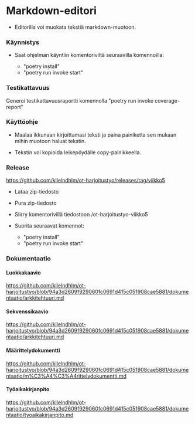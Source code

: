 # Markdown-editori
- Editorilla voi muokata tekstiä markdown-muotoon.

### Käynnistys
- Saat ohjelman käyntiin komentoriviltä seuraavilla komennoilla:

    - "poetry install"
    - "poetry run invoke start"

### Testikattavuus
Generoi testikattavuusraportti komennolla "poetry run invoke coverage-report"

### Käyttöohje
- Maalaa ikkunaan kirjoittamasi teksti ja paina painiketta sen mukaan mihin muotoon haluat tekstin.

- Tekstin voi kopioida leikepöydälle copy-painikkeella.

### Release
https://github.com/kllelndhlm/ot-harjoitustyo/releases/tag/viikko5

- Lataa zip-tiedosto

- Pura zip-tiedosto

- Siirry komentorivillä tiedostoon /ot-harjoitustyo-viikko5

- Suorita seuraavat komennot:
   - "poetry install"
   - "poetry run invoke start"

### Dokumentaatio
#### Luokkakaavio
https://github.com/kllelndhlm/ot-harjoitustyo/blob/94a3d2609f929060fc0691d415c051908cae5881/dokumentaatio/arkkitehtuuri.md

#### Sekvenssikaavio
https://github.com/kllelndhlm/ot-harjoitustyo/blob/94a3d2609f929060fc0691d415c051908cae5881/dokumentaatio/arkkitehtuuri.md

#### Määrittelydokumentti
https://github.com/kllelndhlm/ot-harjoitustyo/blob/94a3d2609f929060fc0691d415c051908cae5881/dokumentaatio/m%C3%A4%C3%A4rittelydokumentti.md

#### Työaikakirjanpito
https://github.com/kllelndhlm/ot-harjoitustyo/blob/94a3d2609f929060fc0691d415c051908cae5881/dokumentaatio/tyoaikakirjanpito.md
